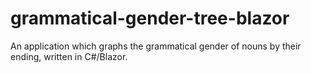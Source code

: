 # grammatical-gender-tree-blazor
An application which graphs the grammatical gender of nouns by their ending, written in C#/Blazor.
